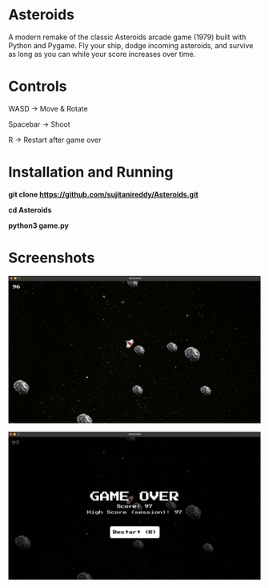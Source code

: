# Asteroids
A modern remake of the classic Asteroids arcade game (1979) built with Python and Pygame. 
Fly your ship, dodge incoming asteroids, and survive as long as you can while your score increases over time.

# Controls 
WASD → Move & Rotate

Spacebar → Shoot

R → Restart after game over

# Installation and Running

**git clone https://github.com/sujitanireddy/Asteroids.git**

**cd Asteroids**

**python3 game.py**


# Screenshots
![Playing Screen](https://raw.githubusercontent.com/sujitanireddy/Asteroids/refs/heads/main/screenshots/Game.png)

![Restart Game Screen](https://raw.githubusercontent.com/sujitanireddy/Asteroids/refs/heads/main/screenshots/Player_dead.png)

